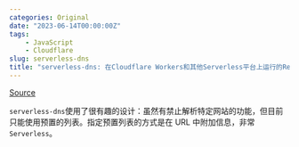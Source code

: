 ```yaml
---
categories: Original
date: "2023-06-14T00:00:00Z"
tags:
    - JavaScript
    - Cloudflare
slug: serverless-dns
title: "serverless-dns: 在Cloudflare Workers和其他Serverless平台上运行的RethinkDNS服务器"
---
```


[Source](https://github.com/serverless-dns/serverless-dns)

`serverless-dns`使用了很有趣的设计：虽然有禁止解析特定网站的功能，但目前只能使用预置的列表。指定预置列表的方式是在 URL 中附加信息，非常`Serverless`。
